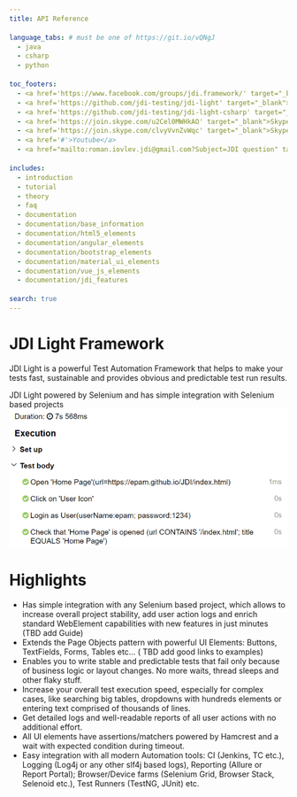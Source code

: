 ```yaml
---
title: API Reference

language_tabs: # must be one of https://git.io/vQNgJ
  - java
  - csharp
  - python
  
toc_footers:
  - <a href='https://www.facebook.com/groups/jdi.framework/' target="_blank">Facebook</a>
  - <a href='https://github.com/jdi-testing/jdi-light' target="_blank">Java Github</a>
  - <a href='https://github.com/jdi-testing/jdi-light-csharp' target="_blank">C# Github</a>
  - <a href='https://join.skype.com/u2Cel0MWHkAO' target="_blank">Skype EN</a>
  - <a href='https://join.skype.com/clvyVvnZvWqc' target="_blank">Skype RU</a>
  - <a href='#'>Youtube</a>
  - <a href="mailto:roman.iovlev.jdi@gmail.com?Subject=JDI question" target="_blank">Send Mail</a>

includes:
  - introduction
  - tutorial
  - theory
  - faq
  - documentation
  - documentation/base_information
  - documentation/html5_elements
  - documentation/angular_elements
  - documentation/bootstrap_elements
  - documentation/material_ui_elements
  - documentation/vue_js_elements
  - documentation/jdi_features

search: true
---
```


# JDI Light Framework
JDI Light is a powerful Test Automation Framework that helps to make your tests fast, sustainable and provides obvious and predictable test run results.

JDI Light powered by Selenium and has simple integration with Selenium based projects
![Allure Log](images/intro/allure-report-log.png)

# Highlights
- Has simple integration with any Selenium based project, which allows to increase overall project stability, add user action logs and enrich standard WebElement capabilities with new features in just minutes (TBD add Guide)
- Extends the Page Objects pattern with powerful UI Elements: Buttons, TextFields, Forms, Tables etc... ( TBD add good links to examples)
- Enables you to write stable and predictable tests that fail only because of business logic or layout changes. No more waits, thread sleeps and other flaky stuff.
- Increase your overall test execution speed, especially for complex cases, like searching big tables, dropdowns with hundreds elements or entering text comprised of thousands of lines.
- Get detailed logs and well-readable reports of all user actions with no additional effort.
- All UI elements have assertions/matchers powered by Hamcrest and a wait with expected condition during timeout.
- Easy integration with all modern Automation tools: CI (Jenkins, TC etc.), Logging (Log4j or any other slf4j based logs), Reporting (Allure or Report Portal); Browser/Device farms (Selenium Grid, Browser Stack, Selenoid etc.), Test Runners (TestNG, JUnit) etc.

